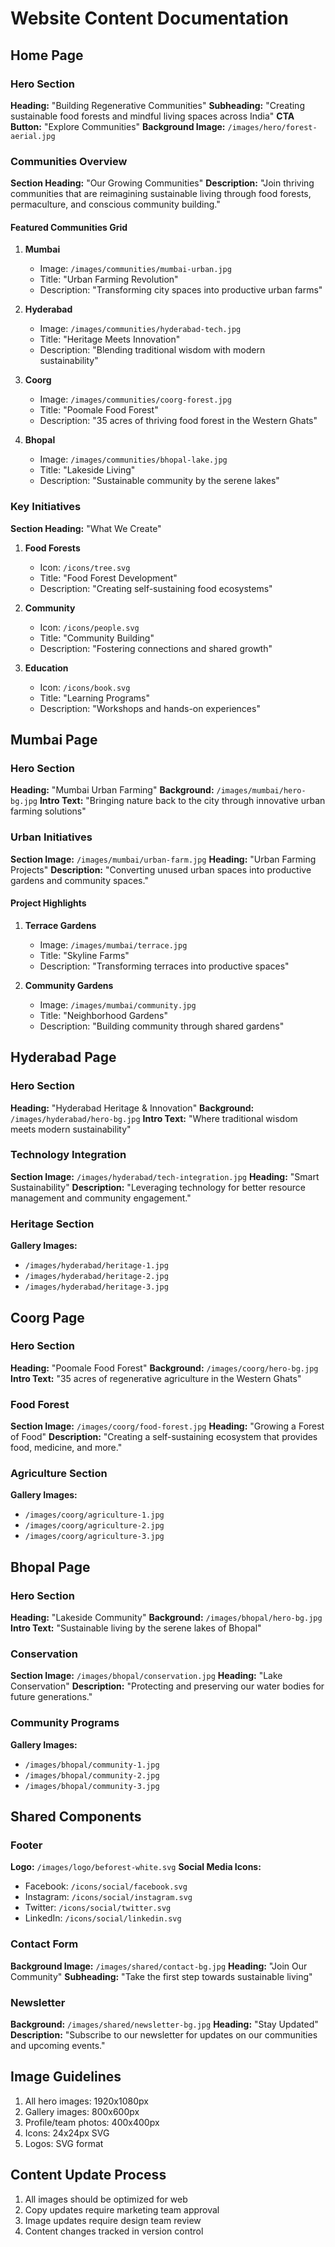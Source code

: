 # Website Content Documentation

## Home Page

### Hero Section
**Heading:** "Building Regenerative Communities"
**Subheading:** "Creating sustainable food forests and mindful living spaces across India"
**CTA Button:** "Explore Communities"
**Background Image:** `/images/hero/forest-aerial.jpg`

### Communities Overview
**Section Heading:** "Our Growing Communities"
**Description:** "Join thriving communities that are reimagining sustainable living through food forests, permaculture, and conscious community building."

#### Featured Communities Grid
1. **Mumbai**
   - Image: `/images/communities/mumbai-urban.jpg`
   - Title: "Urban Farming Revolution"
   - Description: "Transforming city spaces into productive urban farms"

2. **Hyderabad**
   - Image: `/images/communities/hyderabad-tech.jpg`
   - Title: "Heritage Meets Innovation"
   - Description: "Blending traditional wisdom with modern sustainability"

3. **Coorg**
   - Image: `/images/communities/coorg-forest.jpg`
   - Title: "Poomale Food Forest"
   - Description: "35 acres of thriving food forest in the Western Ghats"

4. **Bhopal**
   - Image: `/images/communities/bhopal-lake.jpg`
   - Title: "Lakeside Living"
   - Description: "Sustainable community by the serene lakes"

### Key Initiatives
**Section Heading:** "What We Create"

1. **Food Forests**
   - Icon: `/icons/tree.svg`
   - Title: "Food Forest Development"
   - Description: "Creating self-sustaining food ecosystems"

2. **Community**
   - Icon: `/icons/people.svg`
   - Title: "Community Building"
   - Description: "Fostering connections and shared growth"

3. **Education**
   - Icon: `/icons/book.svg`
   - Title: "Learning Programs"
   - Description: "Workshops and hands-on experiences"

## Mumbai Page

### Hero Section
**Heading:** "Mumbai Urban Farming"
**Background:** `/images/mumbai/hero-bg.jpg`
**Intro Text:** "Bringing nature back to the city through innovative urban farming solutions"

### Urban Initiatives
**Section Image:** `/images/mumbai/urban-farm.jpg`
**Heading:** "Urban Farming Projects"
**Description:** "Converting unused urban spaces into productive gardens and community spaces."

#### Project Highlights
1. **Terrace Gardens**
   - Image: `/images/mumbai/terrace.jpg`
   - Title: "Skyline Farms"
   - Description: "Transforming terraces into productive spaces"

2. **Community Gardens**
   - Image: `/images/mumbai/community.jpg`
   - Title: "Neighborhood Gardens"
   - Description: "Building community through shared gardens"

## Hyderabad Page

### Hero Section
**Heading:** "Hyderabad Heritage & Innovation"
**Background:** `/images/hyderabad/hero-bg.jpg`
**Intro Text:** "Where traditional wisdom meets modern sustainability"

### Technology Integration
**Section Image:** `/images/hyderabad/tech-integration.jpg`
**Heading:** "Smart Sustainability"
**Description:** "Leveraging technology for better resource management and community engagement."

### Heritage Section
**Gallery Images:**
- `/images/hyderabad/heritage-1.jpg`
- `/images/hyderabad/heritage-2.jpg`
- `/images/hyderabad/heritage-3.jpg`

## Coorg Page

### Hero Section
**Heading:** "Poomale Food Forest"
**Background:** `/images/coorg/hero-bg.jpg`
**Intro Text:** "35 acres of regenerative agriculture in the Western Ghats"

### Food Forest
**Section Image:** `/images/coorg/food-forest.jpg`
**Heading:** "Growing a Forest of Food"
**Description:** "Creating a self-sustaining ecosystem that provides food, medicine, and more."

### Agriculture Section
**Gallery Images:**
- `/images/coorg/agriculture-1.jpg`
- `/images/coorg/agriculture-2.jpg`
- `/images/coorg/agriculture-3.jpg`

## Bhopal Page

### Hero Section
**Heading:** "Lakeside Community"
**Background:** `/images/bhopal/hero-bg.jpg`
**Intro Text:** "Sustainable living by the serene lakes of Bhopal"

### Conservation
**Section Image:** `/images/bhopal/conservation.jpg`
**Heading:** "Lake Conservation"
**Description:** "Protecting and preserving our water bodies for future generations."

### Community Programs
**Gallery Images:**
- `/images/bhopal/community-1.jpg`
- `/images/bhopal/community-2.jpg`
- `/images/bhopal/community-3.jpg`

## Shared Components

### Footer
**Logo:** `/images/logo/beforest-white.svg`
**Social Media Icons:**
- Facebook: `/icons/social/facebook.svg`
- Instagram: `/icons/social/instagram.svg`
- Twitter: `/icons/social/twitter.svg`
- LinkedIn: `/icons/social/linkedin.svg`

### Contact Form
**Background Image:** `/images/shared/contact-bg.jpg`
**Heading:** "Join Our Community"
**Subheading:** "Take the first step towards sustainable living"

### Newsletter
**Background:** `/images/shared/newsletter-bg.jpg`
**Heading:** "Stay Updated"
**Description:** "Subscribe to our newsletter for updates on our communities and upcoming events."

## Image Guidelines
1. All hero images: 1920x1080px
2. Gallery images: 800x600px
3. Profile/team photos: 400x400px
4. Icons: 24x24px SVG
5. Logos: SVG format

## Content Update Process
1. All images should be optimized for web
2. Copy updates require marketing team approval
3. Image updates require design team review
4. Content changes tracked in version control 